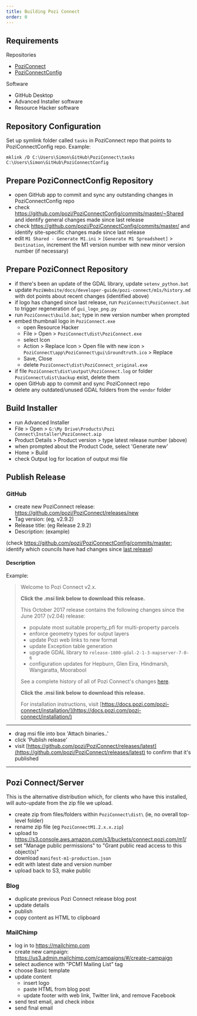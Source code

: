 ```yaml
---
title: Building Pozi Connect
order: 0
---
```


## Requirements

Repositories
* [PoziConnect](https://github.com/pozi/PoziConnect)
* [PoziConnectConfig](https://github.com/pozi/PoziConnectConfig)

Software
* GitHub Desktop
* Advanced Installer software
* Resource Hacker software

## Repository Configuration

Set up symlink folder called `tasks` in PoziConnect repo that points to PoziConnectConfig repo. Example:

```
mklink /D C:\Users\Simon\GitHub\PoziConnect\tasks C:\Users\Simon\GitHub\PoziConnectConfig
```

## Prepare PoziConnectConfig Repository

* open GitHub app to commit and sync any outstanding changes in PoziConnectConfig repo
* check https://github.com/pozi/PoziConnectConfig/commits/master/~Shared and identify general changes made since last release
* check https://github.com/pozi/PoziConnectConfig/commits/master/ and identify site-specific changes made since last release
* edit `M1 Shared - Generate M1.ini` > `[Generate M1 Spreadsheet]` > `Destination`, increment the M1 version number with new minor version number (if necessary)

## Prepare PoziConnect Repository

* if there's been an update of the GDAL library, update `setenv_python.bat`
* update `PoziWebsite/docs/developer-guide/pozi-connect/m1s/history.md` with dot points about recent changes (identified above)
* if logo has changed since last release, run `PoziConnect\PoziConnect.bat` to trigger regeneration of `gui_logo_png.py`
* run `PoziConnect\build.bat`; type in new version number when prompted
* embed thumbnail logo in `PoziConnect.exe`
  * open Resource Hacker
  * File > Open > `PoziConnect\dist\PoziConnect.exe`
  * select Icon
  * Action > Replace Icon > Open file with new icon > `PoziConnect\app\PoziConnect\gui\Groundtruth.ico` > Replace
  * Save, Close
  * delete `PoziConnect\dist\PoziConnect_original.exe`
* if file `PoziConnect\dist\output\PoziConnect.log` or folder `PoziConnect\dist\backup` exist, delete them
* open GitHub app to commit and sync PoziConnect repo
* delete any outdated/unused GDAL folders from the `vendor` folder

## Build Installer

* run Advanced Installer
* File > Open > `G:\My Drive\Products\Pozi Connect\Installer\PoziConnect.aip`
* Product Details > Product version > type latest release number (above)
* when prompted about the Product Code, select 'Generate new'
* Home > Build
* check Output log for location of output msi file

## Publish Release

### GitHub

* create new PoziConnect release: https://github.com/pozi/PoziConnect/releases/new
* Tag version: (eg, v2.9.2)
* Release title: (eg Release 2.9.2)
* Description: (example)

(check https://github.com/pozi/PoziConnectConfig/commits/master; identify which councils have had changes since [last release](https://github.com/pozi/PoziConnect/releases/latest))

#### Description

Example:

> Welcome to Pozi Connect v2.x.
>
> **Click the .msi link below to download this release.**
>
> This October 2017 release contains the following changes since the June 2017 (v2.04) release:
>
> * populate most suitable property_pfi for multi-property parcels
> * enforce geometry types for output layers
> * update Pozi web links to new format
> * update Exception table generation
> * upgrade GDAL library to `release-1800-gdal-2-1-3-mapserver-7-0-6`
> * configuration updates for Hepburn, Glen Eira, Hindmarsh, Wangaratta, Moorabool
>
> See a complete history of all of Pozi Connect's changes [here](https://github.com/pozi/PoziConnectConfig/commits/master/~Shared/).
>
> **Click the .msi link below to download this release.**
>
> For installation instructions, visit [https://docs.pozi.com/pozi-connect/installation/](https://docs.pozi.com/pozi-connect/installation/)

---

* drag msi file into box 'Attach binaries..'
* click 'Publish release'
* visit [https://github.com/pozi/PoziConnect/releases/latest](https://github.com/pozi/PoziConnect/releases/latest) to confirm that it's published

---

## Pozi Connect/Server

This is the alternative distribution which, for clients who have this installed, will auto-update from the zip file we upload.

* create zip from files/folders within `PoziConnect\dist\` (ie, no overall top-level folder)
* rename zip file (eg `PoziConnectM1.2.x.x.zip`)
* upload to https://s3.console.aws.amazon.com/s3/buckets/connect.pozi.com/m1/
* set "Manage public permissions" to "Grant public read access to this object(s)"
* download `manifest-m1-production.json`
* edit with latest date and version number
* upload back to S3, make public

### Blog

* duplicate previous Pozi Connect release blog post
* update details
* publish
* copy content as HTML to clipboard

### MailChimp

* log in to https://mailchimp.com
* create new campaign: https://us3.admin.mailchimp.com/campaigns/#/create-campaign
* select audience with "PCM1 Mailing List" tag
* choose Basic template
* update content
  * insert logo
  * paste HTML from blog post
  * update footer with web link, Twitter link, and remove Facebook
* send test email, and check inbox
* send final email

